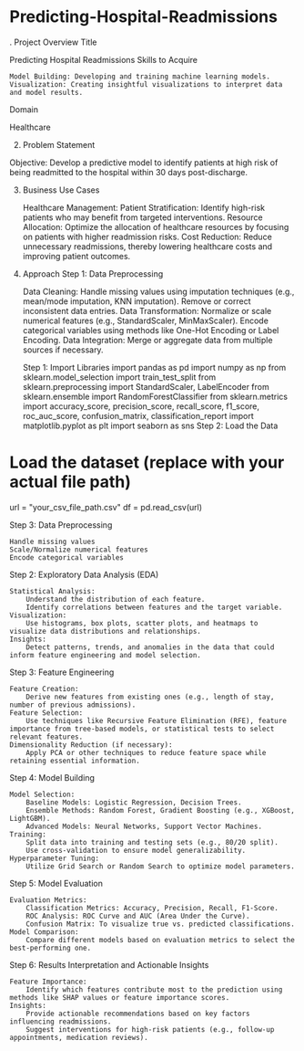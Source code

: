 # Predicting-Hospital-Readmissions

. Project Overview
Title

Predicting Hospital Readmissions
Skills to Acquire

    Model Building: Developing and training machine learning models.
    Visualization: Creating insightful visualizations to interpret data and model results.

Domain

Healthcare

2. Problem Statement

Objective: Develop a predictive model to identify patients at high risk of being readmitted to the hospital within 30 days post-discharge.

3. Business Use Cases

    Healthcare Management:
        Patient Stratification: Identify high-risk patients who may benefit from targeted interventions.
        Resource Allocation: Optimize the allocation of healthcare resources by focusing on patients with higher readmission risks.
        Cost Reduction: Reduce unnecessary readmissions, thereby lowering healthcare costs and improving patient outcomes.

4. Approach
Step 1: Data Preprocessing

    Data Cleaning:
        Handle missing values using imputation techniques (e.g., mean/mode imputation, KNN imputation).
        Remove or correct inconsistent data entries.
    Data Transformation:
        Normalize or scale numerical features (e.g., StandardScaler, MinMaxScaler).
        Encode categorical variables using methods like One-Hot Encoding or Label Encoding.
    Data Integration:
        Merge or aggregate data from multiple sources if necessary.
   
   Step 1: Import Libraries
import pandas as pd
import numpy as np
from sklearn.model_selection import train_test_split
from sklearn.preprocessing import StandardScaler, LabelEncoder
from sklearn.ensemble import RandomForestClassifier
from sklearn.metrics import accuracy_score, precision_score, recall_score, f1_score, roc_auc_score, confusion_matrix, classification_report
import matplotlib.pyplot as plt
import seaborn as sns
  Step 2: Load the Data

# Load the dataset (replace with your actual file path)
url = "your_csv_file_path.csv"
df = pd.read_csv(url)

Step 3: Data Preprocessing

    Handle missing values
    Scale/Normalize numerical features
    Encode categorical variables


Step 2: Exploratory Data Analysis (EDA)

    Statistical Analysis:
        Understand the distribution of each feature.
        Identify correlations between features and the target variable.
    Visualization:
        Use histograms, box plots, scatter plots, and heatmaps to visualize data distributions and relationships.
    Insights:
        Detect patterns, trends, and anomalies in the data that could inform feature engineering and model selection.

Step 3: Feature Engineering

    Feature Creation:
        Derive new features from existing ones (e.g., length of stay, number of previous admissions).
    Feature Selection:
        Use techniques like Recursive Feature Elimination (RFE), feature importance from tree-based models, or statistical tests to select relevant features.
    Dimensionality Reduction (if necessary):
        Apply PCA or other techniques to reduce feature space while retaining essential information.

Step 4: Model Building

    Model Selection:
        Baseline Models: Logistic Regression, Decision Trees.
        Ensemble Methods: Random Forest, Gradient Boosting (e.g., XGBoost, LightGBM).
        Advanced Models: Neural Networks, Support Vector Machines.
    Training:
        Split data into training and testing sets (e.g., 80/20 split).
        Use cross-validation to ensure model generalizability.
    Hyperparameter Tuning:
        Utilize Grid Search or Random Search to optimize model parameters.

Step 5: Model Evaluation

    Evaluation Metrics:
        Classification Metrics: Accuracy, Precision, Recall, F1-Score.
        ROC Analysis: ROC Curve and AUC (Area Under the Curve).
        Confusion Matrix: To visualize true vs. predicted classifications.
    Model Comparison:
        Compare different models based on evaluation metrics to select the best-performing one.

Step 6: Results Interpretation and Actionable Insights

    Feature Importance:
        Identify which features contribute most to the prediction using methods like SHAP values or feature importance scores.
    Insights:
        Provide actionable recommendations based on key factors influencing readmissions.
        Suggest interventions for high-risk patients (e.g., follow-up appointments, medication reviews).





